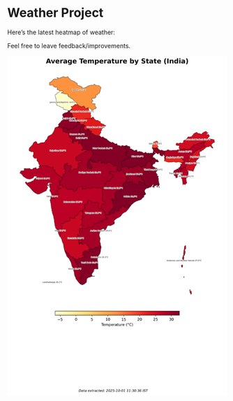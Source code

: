 # Weather Project

Here’s the latest heatmap of weather:

Feel free to leave feedback/improvements.

![India Heatmap](docs/assets/india_heatmap.png?v=DCC386)
